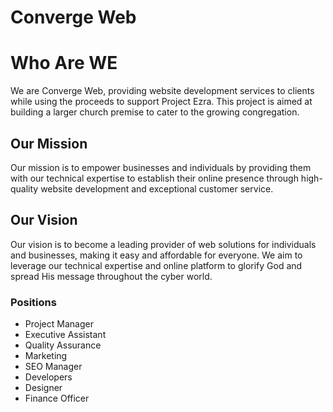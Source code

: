 # Converge Web

# Who Are WE
We are Converge Web, providing website development services to clients while using the proceeds to support Project Ezra. This project is aimed at building a larger church premise to cater to the growing congregation.

## Our Mission
Our mission is to empower businesses and individuals by providing them with our technical expertise to establish their online presence through high-quality website development and exceptional customer service.

## Our Vision
Our vision is to become a leading provider of web solutions for individuals and businesses, making it easy and affordable for everyone. We aim to leverage our technical expertise and online platform to glorify God and spread His message throughout the cyber world.

### Positions
- Project Manager 
- Executive Assistant
- Quality Assurance
- Marketing 
- SEO Manager
- Developers
- Designer
- Finance Officer
